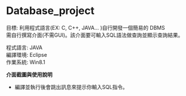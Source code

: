 # Database_project

目標: 利用程式語言(EX: C, C++,  JAVA… )自行開發一個簡易的 DBMS<br/>
需自行撰寫介面(不需GUI)。該介面要可輸入SQL語法做查詢並顯示查詢結果。 

程式語言: JAVA<br/>
編譯環境: Eclipse<br/>
作業系統: Win8.1

**介面截圖與使用說明**<br/>

- 編譯並執行後會跳出訊息來提示你輸入SQL指令。

